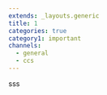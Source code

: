 ```yaml
---
extends: _layouts.generic
title: 1
categories: true
category1: important
channels:
  - general
  - ccs
---
```


sss
